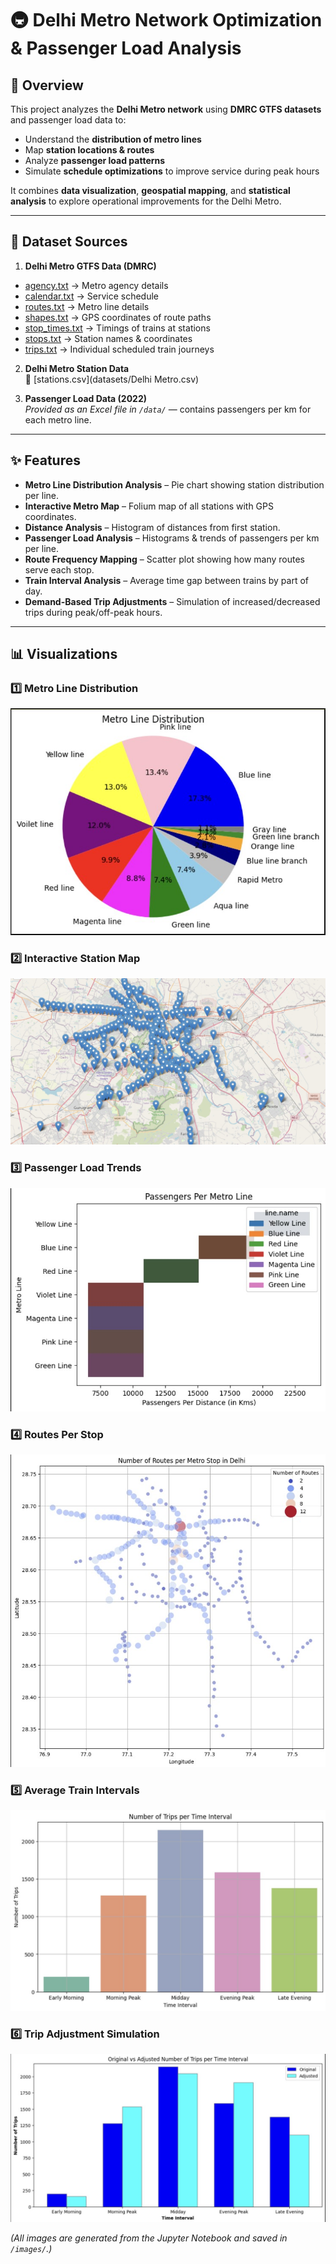# 🚇 Delhi Metro Network Optimization & Passenger Load Analysis

## 📌 Overview
This project analyzes the **Delhi Metro network** using **DMRC GTFS datasets** and passenger load data to:
- Understand the **distribution of metro lines**
- Map **station locations & routes**
- Analyze **passenger load patterns**
- Simulate **schedule optimizations** to improve service during peak hours

It combines **data visualization**, **geospatial mapping**, and **statistical analysis** to explore operational improvements for the Delhi Metro.

---

## 📂 Dataset Sources

1. **Delhi Metro GTFS Data (DMRC)**

- [agency.txt](datasets/agency.txt) → Metro agency details  
- [calendar.txt](datasets/calendar.txt) → Service schedule  
- [routes.txt](datasets/routes.txt) → Metro line details  
- [shapes.txt](datasets/shapes.txt) → GPS coordinates of route paths  
- [stop_times.txt](datasets/stop_times.txt) → Timings of trains at stations  
- [stops.txt](datasets/stops.txt) → Station names & coordinates  
- [trips.txt](datasets/trips.txt) → Individual scheduled train journeys  
 

2. **Delhi Metro Station Data**  
   🔗 [stations.csv](datasets/Delhi Metro.csv) 

3. **Passenger Load Data (2022)**  
   *Provided as an Excel file in `/data/`* — contains passengers per km for each metro line.

---

## ✨ Features
- **Metro Line Distribution Analysis** – Pie chart showing station distribution per line.
- **Interactive Metro Map** – Folium map of all stations with GPS coordinates.
- **Distance Analysis** – Histogram of distances from first station.
- **Passenger Load Analysis** – Histograms & trends of passengers per km per line.
- **Route Frequency Mapping** – Scatter plot showing how many routes serve each stop.
- **Train Interval Analysis** – Average time gap between trains by part of day.
- **Demand-Based Trip Adjustments** – Simulation of increased/decreased trips during peak/off-peak hours.

---

## 📊 Visualizations

### 1️⃣ Metro Line Distribution
![Metro Line Distribution](images/metro_line_distribution.jpg)

### 2️⃣ Interactive Station Map
![Metro Station Map](images/metro_station_map.jpg)

### 3️⃣ Passenger Load Trends
![Passenger Load](images/passengers_load.jpg)

### 4️⃣ Routes Per Stop
![Routes per Stop](images/routes_per_stop.jpg)

### 5️⃣ Average Train Intervals
![Train Intervals](images/train_intervals.jpg)

### 6️⃣ Trip Adjustment Simulation
![Trip Adjustment](images/trip_adjustments.jpg)

*(All images are generated from the Jupyter Notebook and saved in `/images/`.)*

